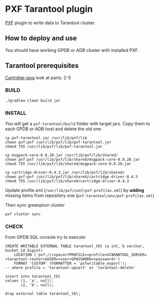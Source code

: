 # PXF Tarantool plugin

[PXF](https://gpdb.docs.pivotal.io/6-8/pxf/overview_pxf.html) plugin to write data to Tarantool cluster.

## How to deploy and use

You should have working GPDB or ADB cluster with installed PXF.

## Tarantool prerequisites

[Cartridge-java](https://github.com/tarantool/cartridge-java) look at parts: 2-5

### BUILD

```shell script
./gradlew clean build jar
```

### INSTALL

You will get a `pxf-tarantool/build` folder with target jars. Copy them to each GPDB or ADB host and delete the old one:

```shell script
cp pxf-tarantool.jar /usr/lib/pxf/lib
chown pxf:pxf /usr/lib/pxf/lib/pxf-tarantool.jar
chmod 755 /usr/lib/pxf/lib/pxf-tarantool.jar

cp msgpack-core-0.8.20.jar /usr/lib/pxf/lib/shared/
chown pxf:pxf /usr/lib/pxf/lib/shared/msgpack-core-0.8.20.jar
chmod 755 /usr/lib/pxf/lib/shared/msgpack-core-0.8.20.jar

cp cartridge-driver-0.4.3.jar /usr/lib/pxf/lib/shared/
chown pxf:pxf /usr/lib/pxf/lib/shared/cartridge-driver-0.4.3
chmod 755 /usr/lib/pxf/lib/shared/cartridge-driver-0.4.3
```

Update profile.xml (`/var/lib/pxf/conf/pxf-profiles.xml`) by **adding** missing items from repository
one (`pxf-tarantool/env/pxf-profiles.xml`)

Then sync greenplum cluster

```shell script
pxf cluster sync
```

### CHECK

From GPDB SQL console try to execute:

```greenplum
CREATE WRITABLE EXTERNAL TABLE tarantool_tbl (a int, b varchar, bucket_id bigint)
    LOCATION ('pxf://<space>?PROFILE=<profile>&TARANTOOL_SERVER=<tarantool-router>&USER=<user>&PASSWORD=<password>')
    FORMAT 'CUSTOM' (FORMATTER = 'pxfwritable_export');
-- where profile = 'tarantool-upsert' or 'tarantool-delete'

insert into tarantool_tbl
values (1, 'a', null),
       (2, 'b', null);

drop external table tarantool_tbl;
```
